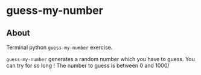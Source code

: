 # guess-my-number

## About
Terminal python `guess-my-number` exercise.

`guess-my-number` generates a random number which you have to guess. You can try for so long ! The number to guess is between 0 and 1000/
